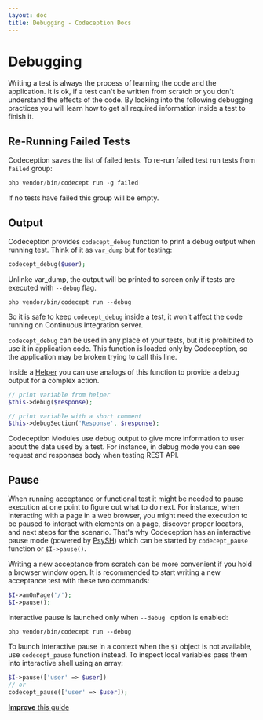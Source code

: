 ```yaml
---
layout: doc
title: Debugging - Codeception Docs
---
```




# Debugging

Writing a test is always the process of learning the code and the application.
It is ok, if a test can't be written from scratch or you don't understand the effects of the code. 
By looking into the following debugging practices you will learn how to get all required information inside a test to finish it.

## Re-Running Failed Tests

Codeception saves the list of failed tests. To re-run failed test run tests from `failed` group:

```php
php vendor/bin/codecept run -g failed
```

If no tests have failed this group will be empty.

## Output

Codeception provides `codecept_debug` function to print a debug output when running test. 
Think of it as `var_dump` but for testing:

```php
codecept_debug($user);
```

Unlinke var_dump, the output will be printed to screen only if tests are executed with `--debug` flag.

```
php vendor/bin/codecept run --debug
```

So it is safe to keep `codecept_debug` inside a test, it won't affect the code running on Continuous Integration server.

`codecept_debug` can be used in any place of your tests, but it is prohibited to use it in application code. 
This function is loaded only by Codeception, so the application may be broken trying to call this line.

Inside a [Helper](/docs/06-ModulesAndHelpers#Helpers) you can use analogs of this function to provide a debug output for a complex action. 


```php
// print variable from helper
$this->debug($response);

// print variable with a short comment
$this->debugSection('Response', $response);
```

Codeception Modules use debug output to give more information to user about the data used by a test. For instance, in debug mode you can see request and responses body when testing REST API.


## Pause

When running acceptance or functional test it might be needed to pause execution at one point to figure out what to do next. For instance, when interacting with a page in a web browser, you might need the execution to be paused to interact with elements on a page, discover proper locators, and next steps for the scenario. That's why Codeception has an interactive pause mode (powered by [PsySH](https://psysh.org)) which can be started by `codecept_pause` function or `$I->pause()`.

Writing a new acceptance from scratch can be more convenient if you hold a browser window open. It is recommended to start writing a new acceptance test with these two commands:

```php
$I->amOnPage('/');
$I->pause();
```

Interactive pause is launched only when `--debug ` option is enabled:

```
php vendor/bin/codecept run --debug
```

To launch interactive pause in a context when the `$I` object is not available, use `codecept_pause` function instead. To inspect local variables pass them into interactive shell using an array:

```php
$I->pause(['user' => $user])
// or
codecept_pause(['user' => $user]);
```


<div class="alert alert-warning"><a href="https://github.com/Codeception/codeception.github.com/edit/master/docs/Debugging.md"><strong>Improve</strong> this guide</a></div>
